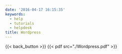 ```yaml
---
date: '2016-04-17 16:15:35'
keywords:
  - help
  - tutorials
  - helpdesk
title: Wordpress
---
```


{{< back_button >}} {{< pdf src="./Wordpress.pdf" >}}
